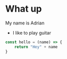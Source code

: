 # What up
My name is Adrian
* I like to play guitar

```js 
const hello = (name) => {
    return "Hey" + name
}

```